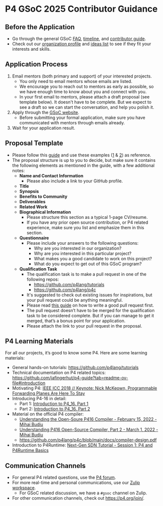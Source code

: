 # P4 GSoC 2025 Contributor Guidance

## Before the Application

- Go through the general GSoC
  [FAQ](https://developers.google.com/open-source/gsoc/faq),
  [timeline](https://developers.google.com/open-source/gsoc/timeline), and
  [contributor guide](https://google.github.io/gsocguides/student).
- Check out our
  [organization profile](https://summerofcode.withgoogle.com/programs/2025/organizations/the-p4-language-consortium) and
  [ideas list](ideas_list.md)
  to see if they fit your interests and skills.

## Application Process

1. Email mentors (both primary and support) of your interested projects.
   - You only need to email mentors whose emails are listed.
   - We encourage you to reach out to mentors as early as possible, so we have enough time to know about you and connect with you.
   - In your first email to mentors, please attach a draft proposal (see template below). It doesn't have to be complete. But we expect to see a draft so we can start the conversation, and help you polish it.
2. Apply through the [GSoC website](https://summerofcode.withgoogle.com).
   - Before submitting your formal application, make sure you have communicated with mentors through emails already.
3. Wait for your application result.

## Proposal Template

- Please follow this
  [guide](https://google.github.io/gsocguides/student/writing-a-proposal)
  and use these examples ([1](https://google.github.io/gsocguides/student/proposal-example-1) &
  [2](https://google.github.io/gsocguides/student/proposal-example-2)) as reference.
- The proposal structure is up to you to decide, but make sure it contains the following elements as mentioned in the guide, with a few additional notes:
  - **Name and Contact Information**
    - Please also include a link to your GitHub profile.
  - **Title**
  - **Synopsis**
  - **Benefits to Community**
  - **Deliverables**
  - **Related Work**
  - **Biographical Information**
    - Please structure this section as a typical 1-page CV/resume.
    - If you have any prior open source contribution, or P4 related experience, make sure you list and emphasize them in this section.
  - **Questionnaire**
    - Please include your answers to the following questions:
      - Why are you interested in our organization?
      - Why are you interested in this particular project?
      - What makes you a good candidate to work on this project?
      - What do you expect to get out of this GSoC program?
  - **Qualification Task**
    - The qualification task is to make a pull request in one of the following repos:
      - https://github.com/p4lang/tutorials
      - https://github.com/p4lang/p4c
    - It's suggested to check out existing issues for inspirations, but your pull request could be anything meaningful.
    - Please read [this guide](https://developers.google.com/blockly/guides/contribute/get-started/write_a_good_pr) on how to write a good pull request first.
    - The pull request doesn’t have to be merged for the qualification task to be considered complete. But if you can manage to get it merged, that’s a bonus point for your application.
    - Please attach the link to your pull request in the proposal.

## P4 Learning Materials

For all our projects, it’s good to know some P4. Here are some learning materials:

- General hands-on tutorials: https://github.com/p4lang/tutorials
- Technical documentation on P4 related topics: https://github.com/jafingerhut/p4-guide?tab=readme-ov-file#introduction
- Motivating P4: [IEEE ICC 2018 // Keynote: Nick McKeown, Programmable Forwarding Planes Are Here To Stay](https://www.youtube.com/watch?v=8ie0FcsN07U)
- Introducing P4-16 in detail:
  - Part 1: [Introduction to P4_16. Part 1](https://www.youtube.com/watch?v=GslseT4hY1w)
  - Part 2: [Introduction to P4_16. Part 2](https://www.youtube.com/watch?v=yqxpypXIOtQ)
- Material on the official P4 compiler:
  - [Understanding the Open-Soure P416 Compiler - February 15, 2022 - Mihai Budiu](https://www.youtube.com/watch?v=Rx5AQ0IF6eU)
  - [Understanding P416 Open-Source Compiler, Part 2 - March 1, 2022 - Mihai Budiu](https://www.youtube.com/watch?v=YnPHPaPSmpU)
  - https://github.com/p4lang/p4c/blob/main/docs/compiler-design.pdf
- Introduction to P4Runtime: [Next-Gen SDN Tutorial - Session 1: P4 and P4Runtime Basics](https://www.youtube.com/watch?v=KRx92qSLgo4)

## Communication Channels

- For general P4 related questions, use the [P4 forum](https://forum.p4.org).
- For more real-time and personal communications, use our [Zulip workspace](https://p4lang.zulipchat.com/).
  - For GSoC related discussion, we have a `#gsoc` channel on Zulip.
- For other communication channels, check out https://p4.org/join/.
